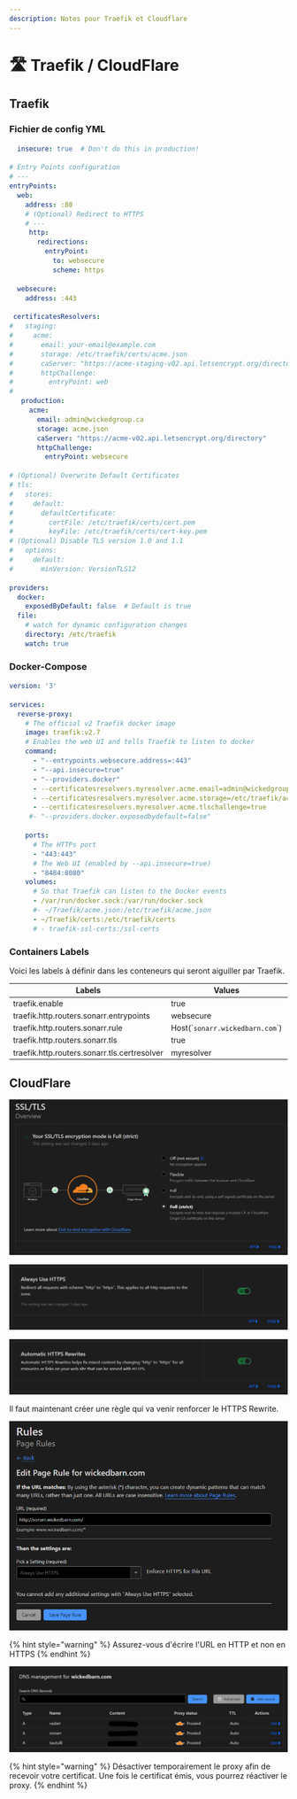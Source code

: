 ```yaml
---
description: Notes pour Traefik et Cloudflare
---
```


# 🛣️ Traefik / CloudFlare

## Traefik&#x20;

### Fichier de config YML

```yaml
  insecure: true  # Don't do this in production!

# Entry Points configuration
# ---
entryPoints:
  web:
    address: :80
    # (Optional) Redirect to HTTPS
    # ---
     http:
       redirections:
         entryPoint:
           to: websecure
           scheme: https

  websecure:
    address: :443

 certificatesResolvers:
#   staging:
#     acme:
#       email: your-email@example.com
#       storage: /etc/traefik/certs/acme.json
#       caServer: "https://acme-staging-v02.api.letsencrypt.org/directory"
#       httpChallenge:
#         entryPoint: web
#
   production:
     acme:
       email: admin@wickedgroup.ca
       storage: acme.json
       caServer: "https://acme-v02.api.letsencrypt.org/directory"
       httpChallenge:
         entryPoint: websecure

# (Optional) Overwrite Default Certificates
# tls:
#   stores:
#     default:
#       defaultCertificate:
#         certFile: /etc/traefik/certs/cert.pem
#         keyFile: /etc/traefik/certs/cert-key.pem
# (Optional) Disable TLS version 1.0 and 1.1
#   options:
#     default:
#       minVersion: VersionTLS12

providers:
  docker:
    exposedByDefault: false  # Default is true
  file:
    # watch for dynamic configuration changes
    directory: /etc/traefik
    watch: true

```

### Docker-Compose

```yaml
version: '3'

services:
  reverse-proxy:
    # The official v2 Traefik docker image
    image: traefik:v2.7
    # Enables the web UI and tells Traefik to listen to docker
    command:
      - "--entrypoints.websecure.address=:443"
      - "--api.insecure=true"
      - "--providers.docker"
      - --certificatesresolvers.myresolver.acme.email=admin@wickedgroup.ca
      - --certificatesresolvers.myresolver.acme.storage=/etc/traefik/acme.json
      - --certificatesresolvers.myresolver.acme.tlschallenge=true
     #- "--providers.docker.exposedbydefault=false"

    ports:
      # The HTTPs port
      - "443:443"
      # The Web UI (enabled by --api.insecure=true)
      - "8484:8080"
    volumes:
      # So that Traefik can listen to the Docker events
      - /var/run/docker.sock:/var/run/docker.sock
      #- ~/Traefik/acme.json:/etc/traefik/acme.json
      - ~/Traefik/certs:/etc/traefik/certs
      # - traefik-ssl-certs:/ssl-certs
```

### Containers Labels

Voici les labels à définir dans les conteneurs qui seront aiguiller par Traefik.

<table><thead><tr><th>Labels</th><th>Values</th><th data-hidden></th></tr></thead><tbody><tr><td>traefik.enable</td><td>true</td><td></td></tr><tr><td>traefik.http.routers.sonarr.entrypoints</td><td>websecure</td><td></td></tr><tr><td>traefik.http.routers.sonarr.rule</td><td>Host(`<code>sonarr.wickedbarn.com</code>`)</td><td></td></tr><tr><td>traefik.http.routers.sonarr.tls</td><td>true</td><td></td></tr><tr><td>traefik.http.routers.sonarr.tls.certresolver</td><td>myresolver</td><td></td></tr></tbody></table>

## CloudFlare

![Mettre le mode d'encryption à "Full (strict)"](<../.gitbook/assets/image (2) (1).png>)

![Activer "Always Use HTTP"](<../.gitbook/assets/image (45).png>)

![Activer "Automatic HTTPS Rewrites"](<../.gitbook/assets/image (40).png>)

Il faut maintenant créer une règle qui va venir renforcer le HTTPS Rewrite.

![Remplissez la règle de cette facon](<../.gitbook/assets/image (17).png>)

{% hint style="warning" %}
Assurez-vous d'écrire l'URL en HTTP et non en HTTPS
{% endhint %}

![Voici vos entrés DNS](<../.gitbook/assets/image (27).png>)

{% hint style="warning" %}
Désactiver temporairement le proxy afin de recevoir votre certificat. Une fois le certificat émis, vous pourrez réactiver le proxy.
{% endhint %}
